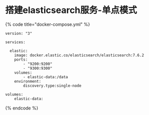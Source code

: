 # 搭建elasticsearch服务-单点模式

{% code title="docker-compose.yml" %}
```text
version: "3"

services:

  elastic:
    image: docker.elastic.co/elasticsearch/elasticsearch:7.6.2
    ports: 
        - "9200:9200"
        - "9300:9300"
    volumes: 
        - elastic-data:/data
    environment: 
        discovery.type:single-node
        
volumes:
    elastic-data: 
```
{% endcode %}


